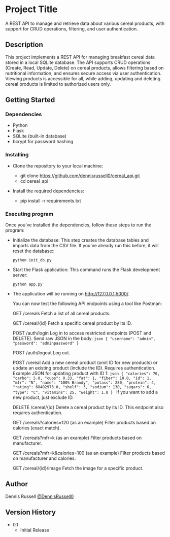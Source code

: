 # Project Title

A REST API to manage and retrieve data about various cereal products, with support for CRUD operations, filtering, and user authentication.

## Description

This project implements a REST API for managing breakfast cereal data stored in a local SQLite database. The API supports CRUD operations (Create, Read, Update, Delete) on cereal products, allows filtering based on nutritional information, and ensures secure access via user authentication. Viewing products is accessible for all, while adding, updating and deleting cereal products is limited to authorized users only.

## Getting Started

### Dependencies

* Python
* Flask
* SQLite (built-in database)
* bcrypt for password hashing

### Installing

* Clone the repository to your local machine:
    * git clone https://github.com/dennisrussell0/cereal_api.git
    * cd cereal_api
    
* Install the required dependencies:
    * pip install -r requirements.txt

### Executing program

Once you’ve installed the dependencies, follow these steps to run the program:

* Initialize the database: This step creates the database tables and imports data from the CSV file. If you've already run this before, it will reset the database::
    ```
    python init_db.py
    ```

* Start the Flask application: This command runs the Flask development server:
    ```
    python app.py
    ```

* The application will be running on http://127.0.0.1:5000/. 

    You can now test the following API endpoints using a tool like Postman:

    GET /cereals
    Fetch a list of all cereal products.

    GET /cereal/{id}
    Fetch a specific cereal product by its ID.

    POST /auth/login
    Log in to access restricted endpoints (POST and DELETE). Send raw JSON in the body:
        ```json
        {
            "username": "admin",
            "password": "adminpassword"
        }
        ```

    POST /auth/logout
    Log out.

    POST /cereal
    Add a new cereal product (omit ID for new products) or update an existing product (include the ID). Requires authentication. Example JSON for updating product with ID 1:
        ```json
        {
            "calories": 70,
            "carbo": 5.0,
            "cups": 0.33,
            "fat": 1,
            "fiber": 10.0,
            "id": 1,
            "mfr": "N",
            "name": "100% Brandy",
            "potass": 280,
            "protein": 4,
            "rating": 68402973.0,
            "shelf": 3,
            "sodium": 130,
            "sugars": 6,
            "type": "C",
            "vitamins": 25,
            "weight": 1.0
        }
        ```
    If you want to add a new product, just exclude ID.

    DELETE /cereal/{id}
    Delete a cereal product by its ID. This endpoint also requires authentication.

    GET /cereals?calories=120 (as an example)
    Filter products based on calories (exact match).

    GET /cereals?mfr=k (as an example)
    Filter products based on manufacturer.

    GET /cereals?mfr=k&calories=100 (as an example)
    Filter products based on manufacturer and calories.

    GET /cereal/{id}/image
    Fetch the image for a specific product.

## Author

Dennis Russell
[@DennisRussell0](https://github.com/DennisRussell0)

## Version History

* 0.1
    * Initial Release